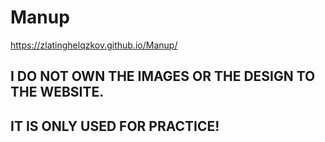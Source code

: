 # Manup
https://zlatinghelqzkov.github.io/Manup/
## I DO NOT OWN THE IMAGES OR THE DESIGN TO THE WEBSITE.
## IT IS ONLY USED FOR PRACTICE!
